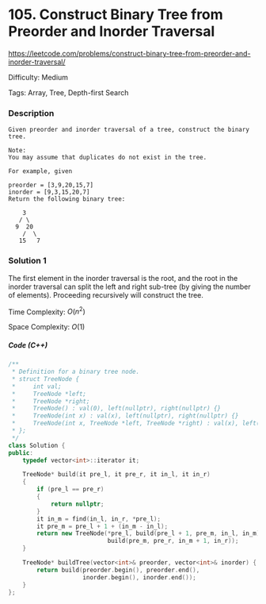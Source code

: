 # 105. Construct Binary Tree from Preorder and Inorder Traversal

<https://leetcode.com/problems/construct-binary-tree-from-preorder-and-inorder-traversal/>

Difficulty: Medium

Tags: Array, Tree, Depth-first Search

### Description
```plain
Given preorder and inorder traversal of a tree, construct the binary tree.

Note:
You may assume that duplicates do not exist in the tree.

For example, given

preorder = [3,9,20,15,7]
inorder = [9,3,15,20,7]
Return the following binary tree:

    3
   / \
  9  20
    /  \
   15   7
```

### Solution 1
The first element in the inorder traversal is the root, and the root in the inorder traversal can split the left and right sub-tree (by giving the number of elements). Proceeding recursively will construct the tree.

Time Complexity: $O(n^2)$

Space Complexity: $O(1)$

##### Code (C++)
```cpp
/**
 * Definition for a binary tree node.
 * struct TreeNode {
 *     int val;
 *     TreeNode *left;
 *     TreeNode *right;
 *     TreeNode() : val(0), left(nullptr), right(nullptr) {}
 *     TreeNode(int x) : val(x), left(nullptr), right(nullptr) {}
 *     TreeNode(int x, TreeNode *left, TreeNode *right) : val(x), left(left), right(right) {}
 * };
 */
class Solution {
public:
    typedef vector<int>::iterator it;

    TreeNode* build(it pre_l, it pre_r, it in_l, it in_r)
    {
        if (pre_l == pre_r)
        {
            return nullptr;
        }
        it in_m = find(in_l, in_r, *pre_l);
        it pre_m = pre_l + 1 + (in_m - in_l);
        return new TreeNode(*pre_l, build(pre_l + 1, pre_m, in_l, in_m),
                            build(pre_m, pre_r, in_m + 1, in_r));
    }

    TreeNode* buildTree(vector<int>& preorder, vector<int>& inorder) {
        return build(preorder.begin(), preorder.end(),
                     inorder.begin(), inorder.end());
    }
};
```
